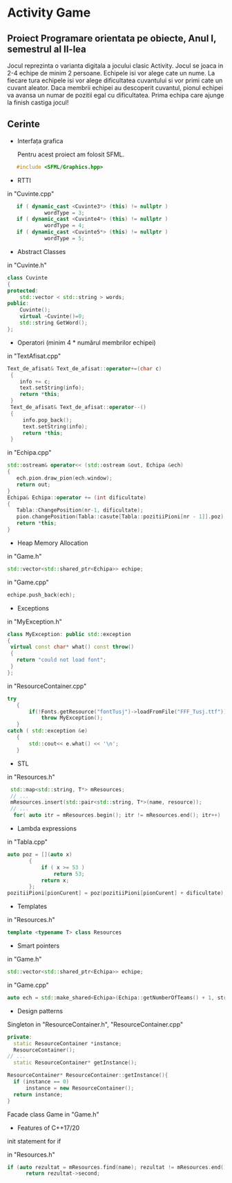 # Activity Game
## Proiect Programare orientata pe obiecte, Anul I, semestrul al II-lea

Jocul reprezinta o varianta digitala a jocului clasic Activity. Jocul se joaca in 2-4 echipe de minim 2 persoane. Echipele isi vor alege cate un nume. La fiecare tura echipele isi vor alege dificultatea cuvantului si vor primi cate un cuvant aleator. Daca membrii echipei au descoperit cuvantul, pionul echipei va avansa un numar de pozitii egal cu dificultatea. Prima echipa care ajunge la finish castiga jocul!

## Cerinte

* Interfața grafica 
   
   Pentru acest proiect am folosit SFML.
   
```cpp
   #include <SFML/Graphics.hpp>
```

* RTTI 

in "Cuvinte.cpp"
```cpp
   if ( dynamic_cast <Cuvinte3*> (this) != nullptr )
            wordType = 3;
   if ( dynamic_cast <Cuvinte4*> (this) != nullptr )
            wordType = 4;
   if ( dynamic_cast <Cuvinte5*> (this) != nullptr )
            wordType = 5;
```

* Abstract Classes 

in "Cuvinte.h"
```cpp
class Cuvinte
{
protected:
    std::vector < std::string > words;
public:
    Cuvinte();
    virtual ~Cuvinte()=0;
    std::string GetWord();
};
```

* Operatori (minim 4 * numărul membrilor echipei)

in "TextAfisat.cpp"
```cpp
Text_de_afisat& Text_de_afisat::operator+=(char c)
 {
    info += c;
    text.setString(info);
    return *this;
 }
 Text_de_afisat& Text_de_afisat::operator--()
 {
     info.pop_back();
     text.setString(info);
     return *this;
 }
 ```
 in "Echipa.cpp"
 ```cpp
 std::ostream& operator<< (std::ostream &out, Echipa &ech)
{
    ech.pion.draw_pion(ech.window);
    return out;
}
Echipa& Echipa::operator += (int dificultate)
 {
    Tabla::ChangePosition(nr-1, dificultate);
    pion.changePosition(Tabla::casute[Tabla::pozitiiPioni[nr - 1]].poz);
    return *this;
 }
  ```

* Heap Memory Allocation

in "Game.h"
```cpp
std::vector<std::shared_ptr<Echipa>> echipe;
  ```
 in "Game.cpp"
 ```cpp
echipe.push_back(ech);
  ```
 * Exceptions
 
 in "MyException.h"
 ```cpp
 class MyException: public std::exception
{
  virtual const char* what() const throw()
  {
    return "could not load font";
  }
};
```
in "ResourceContainer.cpp"
 ```cpp
try
    {
        if(!Fonts.getResource("fontTusj")->loadFromFile("FFF_Tusj.ttf"))
            throw MyException();
    }
catch ( std::exception &e)
    {
        std::cout<< e.what() << '\n';
    }
```

* STL

in "Resources.h"
 ```cpp
  std::map<std::string, T*> mResources;
  // ...
  mResources.insert(std::pair<std::string, T*>(name, resource));
  // ...
   for( auto itr = mResources.begin(); itr != mResources.end(); itr++)
 ```
 
 * Lambda expressions
 
 in "Tabla.cpp"
 ```cpp
 auto poz = [](auto x)
        {
            if ( x >= 53 )
                return 53;
            return x;
        };
 pozitiiPioni[pionCurent] = poz(pozitiiPioni[pionCurent] + dificultate);
  ```
  
  * Templates
  
  in  "Resources.h"
  ```cpp
  template <typename T> class Resources
   ```
   
   * Smart pointers 
   
  in "Game.h"
  ```cpp
  std::vector<std::shared_ptr<Echipa>> echipe;
  ```
  in "Game.cpp"
  ```cpp
  auto ech = std::make_shared<Echipa>(Echipa::getNumberOfTeams() + 1, strNume, window);
  ```
  
  * Design patterns 
  
  Singleton in "ResourceContainer.h", "ResourceContainer.cpp"
  ```cpp
  private:
    static ResourceContainer *instance;
    ResourceContainer();
// ...
    static ResourceContainer* getInstance();
  ```
  ```cpp
  ResourceContainer* ResourceContainer::getInstance(){
    if (instance == 0)
        instance = new ResourceContainer();
    return instance;
  }
  ```
  
  Facade
  class Game in "Game.h"
  
  * Features of C++17/20
  
  init statement for if
  
  in "Resources.h"
  ```cpp
  if (auto rezultat = mResources.find(name); rezultat != mResources.end())
        return rezultat->second;
   ```
